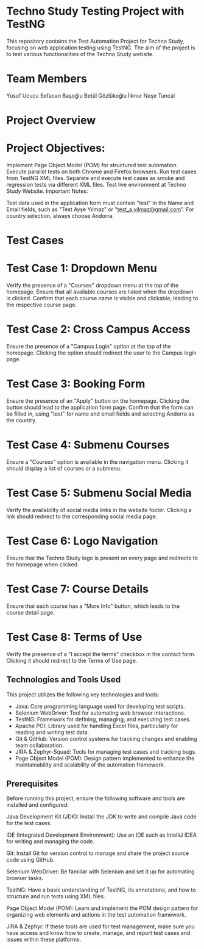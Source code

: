# Techno Study Testing Project with TestNG
This repository contains the Test Automation Project for Techno Study, focusing on web application testing using TestNG. The aim of the project is to test various functionalities of the Techno Study website.

# Team Members
Yusuf Ucucu
Sefacan Başoğlu
Betül Gözlükoğlu
İlknur Neşe Tuncal

# Project Overview
# Project Objectives:
Implement Page Object Model (POM) for structured test automation.
Execute parallel tests on both Chrome and Firefox browsers.
Run test cases from TestNG XML files.
Separate and execute test cases as smoke and regression tests via different XML files.
Test live environment at Techno Study Website.
Important Notes:

Test data used in the application form must contain "test" in the Name and Email fields, such as "Test Ayşe Yılmaz" or "test_a.yilmaz@gmail.com".
For country selection, always choose Andorra.

# Test Cases
# Test Case 1: Dropdown Menu
Verify the presence of a "Courses" dropdown menu at the top of the homepage.
Ensure that all available courses are listed when the dropdown is clicked.
Confirm that each course name is visible and clickable, leading to the respective course page.

# Test Case 2: Cross Campus Access
Ensure the presence of a "Campus Login" option at the top of the homepage.
Clicking the option should redirect the user to the Campus login page.

# Test Case 3: Booking Form
Ensure the presence of an "Apply" button on the homepage.
Clicking the button should lead to the application form page.
Confirm that the form can be filled in, using "test" for name and email fields and selecting Andorra as the country.

# Test Case 4: Submenu Courses
Ensure a "Courses" option is available in the navigation menu.
Clicking it should display a list of courses or a submenu.

# Test Case 5: Submenu Social Media
Verify the availability of social media links in the website footer.
Clicking a link should redirect to the corresponding social media page.

# Test Case 6: Logo Navigation
Ensure that the Techno Study logo is present on every page and redirects to the homepage when clicked.

# Test Case 7: Course Details
Ensure that each course has a "More Info" button, which leads to the course detail page.

# Test Case 8: Terms of Use
Verify the presence of a "I accept the terms" checkbox in the contact form.
Clicking it should redirect to the Terms of Use page.

## Technologies and Tools Used
This project utilizes the following key technologies and tools:

- Java: Core programming language used for developing test scripts.
- Selenium WebDriver: Tool for automating web browser interactions.
- TestNG: Framework for defining, managing, and executing test cases.
- Apache POI: Library used for handling Excel files, particularly for reading and writing test data.
- Git & GitHub: Version control systems for tracking changes and enabling team collaboration.
- JIRA & Zephyr-Squad: Tools for managing test cases and tracking bugs.
- Page Object Model (POM): Design pattern implemented to enhance the maintainability and scalability of the automation framework.

## Prerequisites
Before running this project, ensure the following software and tools are installed and configured:

Java Development Kit (JDK): Install the JDK to write and compile Java code for the test cases.

IDE (Integrated Development Environment): Use an IDE such as IntelliJ IDEA for writing and managing the code.

Git: Install Git for version control to manage and share the project source code using GitHub.

Selenium WebDriver: Be familiar with Selenium and set it up for automating browser tasks.

TestNG: Have a basic understanding of TestNG, its annotations, and how to structure and run tests using XML files.

Page Object Model (POM): Learn and implement the POM design pattern for organizing web elements and actions in the test automation framework.

JIRA & Zephyr: If these tools are used for test management, make sure you have access and know how to create, manage, and report test cases and issues within these platforms.







